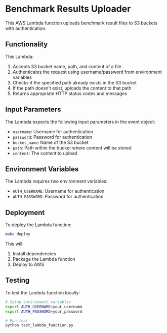 # Benchmark Results Uploader

This AWS Lambda function uploads benchmark result files to S3 buckets with authentication.

## Functionality

This Lambda:

1. Accepts S3 bucket name, path, and content of a file
2. Authenticates the request using username/password from environment variables 
3. Checks if the specified path already exists in the S3 bucket
4. If the path doesn't exist, uploads the content to that path
5. Returns appropriate HTTP status codes and messages

## Input Parameters

The Lambda expects the following input parameters in the event object:

- `username`: Username for authentication
- `password`: Password for authentication
- `bucket_name`: Name of the S3 bucket
- `path`: Path within the bucket where content will be stored
- `content`: The content to upload

## Environment Variables

The Lambda requires two environment variables:

- `AUTH_USERNAME`: Username for authentication
- `AUTH_PASSWORD`: Password for authentication

## Deployment

To deploy the Lambda function:

```bash
make deploy
```

This will:
1. Install dependencies
2. Package the Lambda function
3. Deploy to AWS

## Testing

To test the Lambda function locally:

```bash
# Setup environment variables
export AUTH_USERNAME=your_username
export AUTH_PASSWORD=your_password

# Run test
python test_lambda_function.py
```
